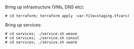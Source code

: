
Bring up infrastructure (VMs, DNS etc):

```
# cd terraform; terraform apply -var-file=staging.tfvars)
```

Bring up services:

```
# cd services; ./service.sh weave
# cd services; ./service.sh consul
# cd services; ./service.sh swarm
```
